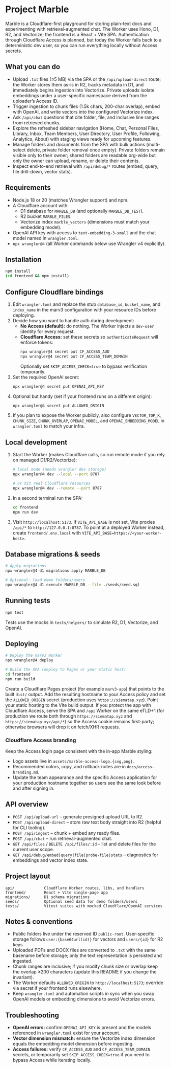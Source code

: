 # Project Marble

Marble is a Cloudflare-first playground for storing plain-text docs and experimenting with retrieval-augmented chat. The Worker uses Hono, D1, R2, and Vectorize; the frontend is a React + Vite SPA. Authentication through Cloudflare Access is planned, but today the Worker falls back to a deterministic dev user, so you can run everything locally without Access secrets.

## What you can do
- Upload `.txt` files (≤5&nbsp;MB) via the SPA or the `/api/upload-direct` route; the Worker stores them as-is in R2, tracks metadata in D1, and immediately begins ingestion into Vectorize. Private uploads isolate embeddings under a user-specific namespace derived from the uploader’s Access ID.
- Trigger ingestion to chunk files (1.5k chars, 200-char overlap), embed with OpenAI, and write vectors into the configured Vectorize index.
- Ask `/api/chat` questions that cite folder, file, and inclusive line ranges from retrieved chunks.
- Explore the refreshed sidebar navigation (Home, Chat, Personal Files, Library, Inbox, Team Members, User Directory, User Profile, Following, Analytics, About) with staging views ready for upcoming features.
- Manage folders and documents from the SPA with bulk actions (multi-select delete, private folder removal once empty). Private folders remain visible only to their owner; shared folders are readable org-wide but only the owner can upload, rename, or delete their contents.
- Inspect end-to-end retrieval with `/api/debug/*` routes (embed, query, file drill-down, vector stats).

## Requirements
- Node.js 18 or 20 (matches Wrangler support) and npm.
- A Cloudflare account with:
  - D1 database for `MARBLE_DB` (and optionally `MARBLE_DB_TEST`).
  - R2 bucket `MARBLE_FILES`.
  - Vectorize index `marble_vectors` (dimensions must match your embedding model).
- OpenAI API key with access to `text-embedding-3-small` and the chat model named in `wrangler.toml`.
- `npx wrangler@4` (all Worker commands below use Wrangler v4 explicitly).

## Installation
```bash
npm install
(cd frontend && npm install)
```

## Configure Cloudflare bindings
1. Edit `wrangler.toml` and replace the stub `database_id`, `bucket_name`, and `index_name` in the marv3 configuration with your resource IDs before deploying.
2. Decide how you want to handle auth during development:
   - **No Access (default):** do nothing. The Worker injects a `dev-user` identity for every request.
   - **Cloudflare Access:** set these secrets so `authenticateRequest` will enforce tokens:
     ```bash
     npx wrangler@4 secret put CF_ACCESS_AUD
     npx wrangler@4 secret put CF_ACCESS_TEAM_DOMAIN
     ```
     Optionally set `SKIP_ACCESS_CHECK=true` to bypass verification temporarily.
3. Set the required OpenAI secret:
   ```bash
   npx wrangler@4 secret put OPENAI_API_KEY
   ```
4. Optional but handy (set if your frontend runs on a different origin):
   ```bash
   npx wrangler@4 secret put ALLOWED_ORIGIN
   ```
5. If you plan to expose the Worker publicly, also configure `VECTOR_TOP_K`, `CHUNK_SIZE`, `CHUNK_OVERLAP`, `OPENAI_MODEL`, and `OPENAI_EMBEDDING_MODEL` in `wrangler.toml` to match your infra.

## Local development
1. Start the Worker (makes Cloudflare calls, so run remote mode if you rely on managed D1/R2/Vectorize):
   ```bash
   # local mode (needs wrangler dev storage)
   npx wrangler@4 dev --local --port 8787

   # or hit real Cloudflare resources
   npx wrangler@4 dev --remote --port 8787
   ```
2. In a second terminal run the SPA:
   ```bash
   cd frontend
   npm run dev
   ```
3. Visit `http://localhost:5173`. If `VITE_API_BASE` is not set, Vite proxies `/api/*` to `http://127.0.0.1:8787`. To point at a deployed Worker instead, create `frontend/.env.local` with `VITE_API_BASE=https://<your-worker-host>`.

## Database migrations & seeds
```bash
# Apply migrations
npx wrangler@4 d1 migrations apply MARBLE_DB

# Optional: load demo folders/users
npx wrangler@4 d1 execute MARBLE_DB --file ./seeds/seed.sql
```

## Running tests
```bash
npm test
```
Tests use the mocks in `tests/helpers/` to simulate R2, D1, Vectorize, and OpenAI.

## Deploying
```bash
# Deploy the marv3 Worker
npx wrangler@4 deploy

# Build the SPA (deploy to Pages or your static host)
cd frontend
npm run build
```
Create a Cloudflare Pages project (for example `marv3-app`) that points to the built `dist/` output. Add the resulting hostname to your Access policy and set the `ALLOWED_ORIGIN` secret (production uses `https://siematap.xyz`).
Point your static hosting to the Vite build output. If you protect the app with Cloudflare Access, serve the SPA and `/api` Worker on the same eTLD+1 (for production we route both through `https://siematap.xyz` and `https://siematap.xyz/api/*`) so the Access cookie remains first-party; otherwise browsers will drop it on fetch/XHR requests.

### Cloudflare Access branding
Keep the Access login page consistent with the in-app Marble styling:
- Logo assets live in `assets/marble-access-logo.{svg,png}`.
- Recommended colors, copy, and rollback notes are in `docs/access-branding.md`.
- Update the team appearance and the specific Access application for your production hostname together so users see the same look before and after signing in.

## API overview
- `POST /api/upload-url` – generate presigned upload URL to R2.
- `POST /api/upload-direct` – store raw text body straight into R2 (helpful for CLI tooling).
- `POST /api/ingest` – chunk + embed any ready files.
- `POST /api/chat` – run retrieval-augmented chat.
- `GET /api/files` / `DELETE /api/files/:id` – list and delete files for the current user scope.
- `GET /api/debug/embed|query|file|probe-file|stats` – diagnostics for embeddings and vector index state.

## Project layout
```
api/             Cloudflare Worker routes, libs, and handlers
frontend/        React + Vite single-page app
migrations/      D1 schema migrations
seeds/           Optional seed data for demo folders/users
tests/           Vitest suites with mocked Cloudflare/OpenAI services
```

## Notes & conventions
- Public folders live under the reserved ID `public-root`. User-specific storage follows `user:{base64url(id)}` for vectors and `users/{id}` for R2 keys.
- Uploaded PDFs and DOCX files are converted to `.txt` with the same basename before storage; only the text representation is persisted and ingested.
- Chunk ranges are inclusive; if you modify chunk size or overlap keep the overlap ≥200 characters (update this README if you change the invariant).
- The Worker defaults `ALLOWED_ORIGIN` to `http://localhost:5173`; override via secret if your frontend runs elsewhere.
- Keep `wrangler.toml` and automation scripts in sync when you swap OpenAI models or embedding dimensions to avoid Vectorize errors.

## Troubleshooting
- **OpenAI errors:** confirm `OPENAI_API_KEY` is present and the models referenced in `wrangler.toml` exist for your account.
- **Vector dimension mismatch:** ensure the Vectorize index dimension equals the embedding model dimension before ingesting.
- **Access failures:** verify `CF_ACCESS_AUD` and `CF_ACCESS_TEAM_DOMAIN` secrets, or temporarily set `SKIP_ACCESS_CHECK=true` if you need to bypass Access while iterating locally.
